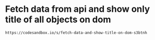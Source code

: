 # Fetch data from api and show only title of all objects on dom


```
https://codesandbox.io/s/fetch-data-and-show-title-on-dom-s3btnh
```
